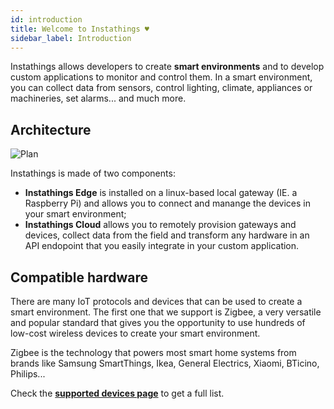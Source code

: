```yaml
---
id: introduction
title: Welcome to Instathings ♥️
sidebar_label: Introduction
---
```


Instathings allows developers to create **smart environments** and to develop custom applications to monitor and control them. In a smart environment, you can collect data from sensors, control lighting, climate, appliances or machineries, set alarms... and much more.

## Architecture

![Plan](assets/introduction/architecture.png)

Instathings is made of two components: 
- **Instathings Edge** is installed on a linux-based local gateway (IE. a Raspberry Pi) and allows you to connect and manange the devices in your smart environment; 
- **Instathings Cloud** allows you to remotely provision gateways and devices, collect data from the field and transform any hardware in an API endopoint that you easily integrate in your custom application.  


## Compatible hardware

There are many IoT protocols and devices that can be used to create a smart environment. The first one that we support is Zigbee, a very versatile and popular standard that gives you the opportunity to use hundreds of low-cost wireless devices to create your smart environment.

Zigbee is the technology that powers most smart home systems from brands like Samsung SmartThings, Ikea, General Electrics, Xiaomi, BTicino, Philips...

Check the **<a href="/docs/all-devices.html" class="external-link" target="_blank">supported devices page</a>** to get a full list.
